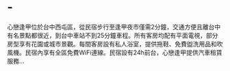 # -
心戀逢甲位於台中西屯區，從民宿步行至逢甲夜市僅需2分鐘，交通方便且離台中有名景點都很近，到台中車站不到25分鐘車程。所有客房均配有平面電視，部分房型享有花園或城市景觀。每間客房設有私人浴室，提供拖鞋、免費盥洗用品和吹風機。民宿內享有全區免費WiFi連線。民宿設有24h前台，心戀逢甲提供汽車租賃服務...
